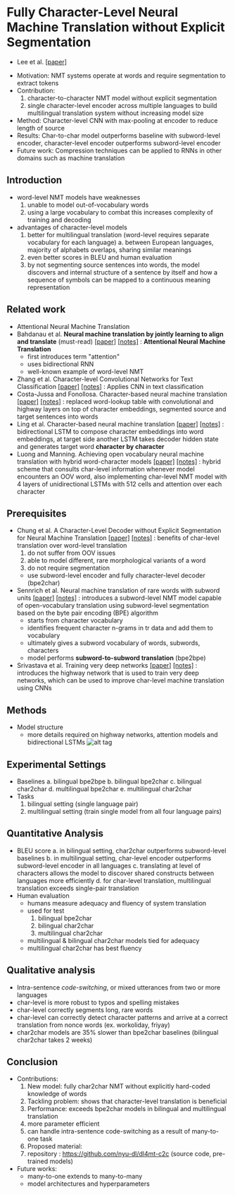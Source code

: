# Fully Character-Level Neural Machine Translation without Explicit Segmentation

- Lee et al. [[paper]](https://arxiv.org/pdf/1610.03017v2.pdf) 

* Motivation: NMT systems operate at words and require segmentation to extract tokens
* Contribution: 
  1. character-to-character NMT model without explicit segmentation
  2. single character-level encoder across multiple languages to build multilingual translation system without increasing model size
* Method: Character-level CNN with max-pooling at encoder to reduce length of source
* Results: Char-to-char model outperforms baseline with subword-level encoder, character-level encoder outperforms subword-level encoder
* Future work: Compression techniques can be applied to RNNs in other domains such as machine translation

## Introduction
- word-level NMT models have weaknesses
  1. unable to model out-of-vocabulary words
  2. using a large vocabulary to combat this increases complexity of training and decoding
- advantages of character-level models
  1. better for multilingual translation (word-level requires separate vocabulary for each language)
    a. between European languages, majority of alphabets overlaps, sharing similar meanings
  2. even better scores in BLEU and human evaluation
  3. by not segmenting source sentences into words, the model discovers and internal structure of a sentence by itself
  and how a sequence of symbols can be mapped to a continuous meaning representation

## Related work
- Attentional Neural Machine Translation
- Bahdanau et al. **Neural machine translation by jointly learning to align and translate** (must-read) 
[[paper]](https://arxiv.org/pdf/1409.0473v7.pdf) 
[[notes]](https://github.com/mjc92/studies/blob/master/notes/Neural_Machine_translation_by_Jointly_Learning_to_Align_and_Translate.md) 
: **Attentional Neural Machine Translation**
  - first introduces term "attention"
  - uses bidirectional RNN
  - well-known example of word-level NMT
- Zhang et al. Character-level Convolutional Networks for Text Classification 
[[paper]](https://arxiv.org/pdf/1509.01626v3.pdf) 
[[notes]]() 
: Applies CNN in text classification
- Costa-Jussa and Fonollosa. Character-based neural machine translation
[[paper]](https://arxiv.org/pdf/1603.00810v3.pdf) 
[[notes]]() 
: replaced word-lookup table with convolutional and highway layers on top of character embeddings,
segmented source and target sentences into words
- Ling et al. Character-based neural machine translation
[[paper]](https://arxiv.org/pdf/1511.04586v1.pdf) 
[[notes]]() 
: bidirectional LSTM to compose character embeddings into word embeddings, at target side another LSTM takes decoder hidden state
and generates target word **character by character**
- Luong and Manning. Achieving open vocabulary neural machine translation with hybrid word-character models
[[paper]](https://arxiv.org/pdf/1604.00788v2.pdf) 
[[notes]]() 
: hybrid scheme that consults char-level information whenever model encounters an OOV word, also implementing char-level NMT model
with 4 layers of unidirectional LSTMs with 512 cells and attention over each character

## Prerequisites
- Chung et al. A Character-Level Decoder without Explicit Segmentation for Neural Machine Translation
[[paper]](https://arxiv.org/pdf/1603.06147v4.pdf) 
[[notes]]() 
: benefits of char-level translation over word-level translation
  1. do not suffer from OOV issues
  2. able to model different, rare morphological variants of a word
  3. do not require segmentation
  - use subword-level encoder and fully character-level decoder (bpe2char)
- Sennrich et al. Neural machine translation of rare words with subword units
[[paper]](https://arxiv.org/pdf/1508.07909v5.pdf) 
[[notes]]() 
: introduces a subword-level NMT model capable of open-vocabulary translation using subword-level segmentation based on
the byte pair encoding (BPE) algorithm
  - starts from character vocabulary
  - identifies frequent character n-grams in tr data and add them to vocabulary
  - ultimately gives a subword vocabulary of words, subwords, characters
  - model performs **subword-to-subword translation** (bpe2bpe)
- Srivastava et al. Training very deep networks
[[paper]](https://arxiv.org/pdf/1507.06228v2.pdf) 
[[notes]]() 
: introduces the highway network that is used to train very deep networks, 
which can be used to improve char-level machine translation using CNNs

## Methods
- Model structure
  - more details required on highway networks, attention models and bidirectional LSTMs
![alt tag](https://github.com/mjc92/studies/blob/master/notes/images/fully_char_NMT_structure.JPG)

## Experimental Settings
- Baselines
  a. bilingual bpe2bpe
  b. bilingual bpe2char
  c. bilingual char2char
  d. multilingual bpe2char
  e. multilingual char2char
- Tasks
  1. bilingual setting (single language pair)
  2. multilingual setting (train single model from all four language pairs)

## Quantitative Analysis
- BLEU score
  a. in bilingual setting, char2char outperforms subword-level baselines
  b. in multilingual setting, char-level encoder outperforms subword-level encoder in all languages
  c. translating at level of characters allows the model to discover shared constructs between languages more efficiently
  d. for char-level translation, multilingual translation exceeds single-pair translation
- Human evaluation
  - humans measure adequacy and fluency of system translation
  - used for test
    1. bilingual bpe2char
    2. bilingual char2char
    3. multilingual char2char
  - multilingual & bilingual char2char models tied for adequacy
  - multilingual char2char has best fluency
  
## Qualitative analysis
- Intra-sentence *code-switching*, or mixed utterances from two or more languages
- char-level is more robust to typos and spelling mistakes
- char-level correctly segments long, rare words
- char-level can correctly detect character patterns and arrive at a correct translation from nonce words (ex. workoliday, friyay)
- char2char models are 35% slower than bpe2char baselines (bilingual char2char takes 2 weeks)

## Conclusion
- Contributions:
  1. New model: fully char2char NMT without explicitly hard-coded knowledge of words
  2. Tackling problem: shows that character-level translation is beneficial
  3. Performance: exceeds bpe2char models in bilingual and multilingual translation
    1. more parameter efficient
    2. can handle intra-sentence code-switching as a result of many-to-one task
  4. Proposed material:
    1. repository :  https://github.com/nyu-dl/dl4mt-c2c (source code, pre-trained models)
- Future works:
  - many-to-one extends to many-to-many
  - model architectures and hyperparameters
